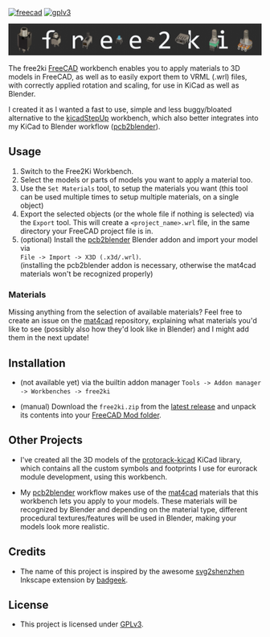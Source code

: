 [![freecad](https://img.shields.io/badge/freecad-0.19.3-brightgreen)](https://www.gnu.org/licenses/gpl-3.0.txt)
[![gplv3](https://img.shields.io/badge/license-GPLv3-lightgrey)](https://www.gnu.org/licenses/gpl-3.0.txt)

<img src="images/header.jpg"/>

The free2ki [FreeCAD](https://github.com/FreeCAD/FreeCAD) workbench enables you to apply
materials to 3D models in FreeCAD, as well as to easily export them to VRML (.wrl) files,
with correctly applied rotation and scaling, for use in KiCad as well as Blender.

I created it as I wanted a fast to use, simple and less buggy/bloated alternative to the
[kicadStepUp](https://github.com/easyw/kicadStepUpMod) workbench, which also better
integrates into my KiCad to Blender workflow
([pcb2blender](https://github.com/30350n/pcb2blender)).

## Usage

1. Switch to the Free2Ki Workbench.
2. Select the models or parts of models you want to apply a material too.
3. Use the `Set Materials` tool, to setup the materials you want (this tool can be used
   multiple times to setup multiple materials, on a single object)
4. Export the selected objects (or the whole file if nothing is selected) via the `Export`
   tool. This will create a `<project_name>.wrl` file, in the same directory your FreeCAD
   project file is in.
5. (optional) Install the [pcb2blender](https://github.com/30350n/pcb2blender)
   Blender addon and import your model via<br>
   `File -> Import -> X3D (.x3d/.wrl)`.<br>
   (installing the pcb2blender addon is necessary, otherwise the mat4cad materials won't be
   recognized properly)

### Materials

Missing anything from the selection of available materials? Feel free to create an issue
on the [mat4cad](https://github.com/30350n/mat4cad) repository, explaining what materials
you'd like to see (possibly also how they'd look like in Blender) and I might add them in the
next update!

## Installation

- (not available yet) via the builtin addon manager
  `Tools -> Addon manager -> Workbenches -> free2ki`

- (manual) Download the `free2ki.zip` from the
  [latest release](https://github.com/30350n/free2ki/releases/latest)
  and unpack its contents into your
  [FreeCAD Mod folder](https://wiki.freecadweb.org/Installing_more_workbenches#Installing_for_a_single_user).

## Other Projects

- I've created all the 3D models of the
  [protorack-kicad](https://github.com/30350n/protorack-kicad) KiCad library, which contains
  all the custom symbols and footprints I use for eurorack module development, using this
  workbench.

- My [pcb2blender](https://github.com/30350n/pcb2blender) workflow makes use of the
  [mat4cad](https://github.com/30350n/mat4cad) materials that this workbench lets you apply
  to your models. These materials will be recognized by Blender and depending on the material
  type, different procedural textures/features will be used in Blender, making your models
  look more realistic.

## Credits

- The name of this project is inspired by the awesome
  [svg2shenzhen](https://github.com/badgeek/svg2shenzhen) Inkscape extension by
  [badgeek](https://github.com/badgeek).

## License

- This project is licensed under
  [GPLv3](https://github.com/30350n/free2ki/blob/master/LICENSE).
